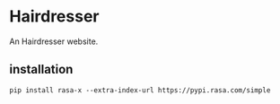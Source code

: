 # Hairdresser
An Hairdresser website.

## installation

```pip install rasa-x --extra-index-url https://pypi.rasa.com/simple```
